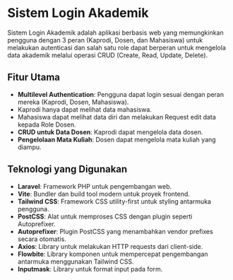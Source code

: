 # Sistem Login Akademik  

Sistem Login Akademik adalah aplikasi berbasis web yang memungkinkan pengguna dengan 3 peran (Kaprodi, Dosen, dan Mahasiswa) untuk melakukan autenticasi dan salah satu role dapat berperan untuk mengelola data akademik melalui operasi CRUD (Create, Read, Update, Delete).  

## Fitur Utama  

- **Multilevel Authentication**: Pengguna dapat login sesuai dengan peran mereka (Kaprodi, Dosen, Mahasiswa).  
- Kaprodi hanya dapat melihat data mahasiswa.
- Mahasiswa dapat melihat data diri dan melakukan Request edit data kepada Role Dosen.  
- **CRUD untuk Data Dosen**: Kaprodi dapat mengelola data dosen.  
- **Pengelolaan Mata Kuliah**: Dosen dapat mengelola mata kuliah yang diampu.  

## Teknologi yang Digunakan  

- **Laravel**: Framework PHP untuk pengembangan web.  
- **Vite**: Bundler dan build tool modern untuk proyek frontend.  
- **Tailwind CSS**: Framework CSS utility-first untuk styling antarmuka pengguna.  
- **PostCSS**: Alat untuk memproses CSS dengan plugin seperti Autoprefixer.  
- **Autoprefixer**: Plugin PostCSS yang menambahkan vendor prefixes secara otomatis.  
- **Axios**: Library untuk melakukan HTTP requests dari client-side.  
- **Flowbite**: Library komponen untuk mempercepat pengembangan antarmuka menggunakan Tailwind CSS.  
- **Inputmask**: Library untuk format input pada form.  
